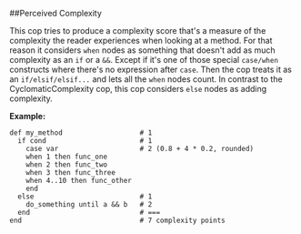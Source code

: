 ##Perceived Complexity

This cop tries to produce a complexity score that's a measure of the complexity the reader experiences when
looking at a method. For that reason it considers ```when``` nodes as something that doesn't add as much complexity as
an ```if``` or a ```&&```. Except if it's one of those special ```case/when``` constructs where there's no expression after ```case```.
Then the cop treats it as an ```if/elsif/elsif...``` and lets all the ```when``` nodes count. In contrast to the
CyclomaticComplexity cop, this cop considers ```else``` nodes as adding complexity.

**Example:**

```
def my_method                   # 1
  if cond                       # 1
    case var                    # 2 (0.8 + 4 * 0.2, rounded)
    when 1 then func_one
    when 2 then func_two
    when 3 then func_three
    when 4..10 then func_other
    end
  else                          # 1
    do_something until a && b   # 2
  end                           # ===
end                             # 7 complexity points
```
